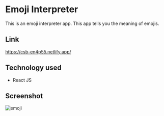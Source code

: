 # Emoji Interpreter
This is an emoji interpreter app. This app tells you the meaning of emojis.

## Link 
https://csb-en4p55.netlify.app/

## Technology used
* React JS

## Screenshot

![emoji](https://user-images.githubusercontent.com/111738881/206110255-c2e6245c-b4d8-43af-9fac-454a194d8388.PNG)
